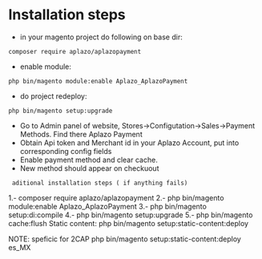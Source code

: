 # Installation steps
- in your magento project do following on base dir: 
```
composer require aplazo/aplazopayment
```
- enable module:
```
php bin/magento module:enable Aplazo_AplazoPayment
```
- do project redeploy:
```
php bin/magento setup:upgrade
```
- Go to Admin panel of website, Stores->Configutation->Sales->Payment Methods. Find there Aplazo Payment
- Obtain Api token and Merchant id in your Aplazo Account, put into corresponding config fields
- Enable payment method and clear cache.
- New method should appear on checkuout
```
 aditional installation steps ( if anything fails)
```
1.- composer require aplazo/aplazopayment
2.- php bin/magento module:enable Aplazo_AplazoPayment
3.- php bin/magento setup:di:compile
4.- php bin/magento setup:upgrade
5.- php bin/magento cache:flush
Static  content: php bin/magento setup:static-content:deploy

NOTE: speficic for 2CAP php bin/magento setup:static-content:deploy es_MX
